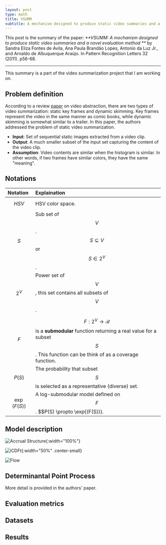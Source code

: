 ```yaml
---
layout: post
type: math
title: VSUMM
subtitle: A mechanism designed to produce static video summaries and a novel evaluation method
---
```


This post is the summary of the paper: _**VSUMM: A mechanism designed to produce 
static video summaries and a novel evaluation method **_ by Sandra Eliza Fontes 
de Avila, Ana Paula Brandão Lopes, Antonio da Luz Jr., and Arnaldo de Albuquerque 
Araújo. In Pattern Recognition Letters 32 (2011). p56-68.

---

This summary is a part of the video summarization project that I am working on.

## Problem definition

According to a review [paper](http://dl.acm.org/citation.cfm?id=1198305) on video abstraction,
there are two types of video summarization: static key frames and dynamic skimming. Key frames
represent the video in the same manner as comic books, while dynamic skimming is somewhat similar
to a trailer. In this paper, the authors addressed the problem of static video summarization.

- **Input**: Set of sequential static images extracted from a video clip.
- **Output**: A much smaller subset of the input set capturing the content of the video clip.
- **Assumption**: Video contents are similar when the histogram is similar. In other words, if two frames have similar colors, they have the same "meaning".

## Notations

| Notation | Explaination |
| :------- | :----------- |
| $$HSV$$ | HSV color space. |
| $$S$$ | Sub set of $$V$$. $$S \subseteq V$$ or $$S \in 2^V$$. |
| $$2^V$$ | Power set of $$V$$, this set contains all subsets of $$V$$. |
| $$F$$ | $$F: 2^V \rightarrow \mathcal{R}$$ is a **submodular** function returning a real value for a subset $$S$$. This function can be think of as a coverage function. |
| $$P(S)$$ | The probability that subset $$S$$ is selected as a representative (diverse) set. |
| $$\exp{(F(S))}$$ | A log-submodular model defined on $$F$$. $$P(S) \propto \exp{(F(S))}. | 

## Model description

![Accrual Structure]({{site.baseurl}}/img/phifail_istructure.png){:width="100%"}

![iCDFt]({{site.baseurl}}/img/phifail_plater.png){:width="50%" .center-small} 

![Flow]({{site.baseurl}}/img/phifail_flow.png)

## Determinantal Point Process

More detail is provided in the authors' paper.

## Evaluation metrics

## Datasets

## Results
